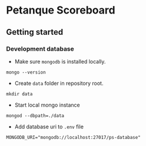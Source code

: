# Petanque Scoreboard

## Getting started
### Development database
* Make sure `mongodb` is installed locally.
```
mongo --version
```
* Create `data` folder in repository root.
```
mkdir data
```
* Start local mongo instance
```
mongod --dbpath=./data
```
* Add database uri to `.env` file
```
MONGODB_URI="mongodb://localhost:27017/ps-database"
```